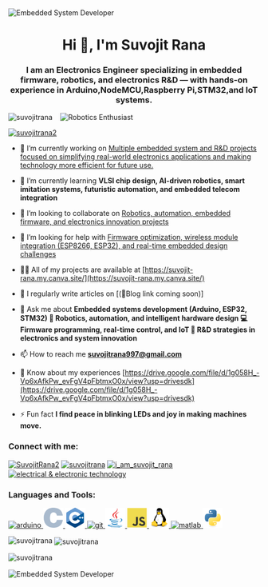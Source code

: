 <img align="center" alt= "Embedded System Developer"  height="150" width="1000" src="https://repository-images.githubusercontent.com/248428474/1f65d753-4bf4-4a49-8310-7ae814fe1c8a">

<h1 align="center">Hi 👋, I'm Suvojit Rana</h1>
<h3 align="center">I am an Electronics Engineer specializing in embedded firmware, robotics, and electronics R&D — with hands-on experience in Arduino,NodeMCU,Raspberry Pi,STM32,and IoT systems.</h3>
<img align="right" alt= "Robotics Enthusiast" width="400" src="https://cdn.dribbble.com/userupload/41674323/file/original-4038f1c63f5e9d0e1e025847720e7c7b.gif">

<p align="left"> <img src="https://komarev.com/ghpvc/?username=suvojitrana&label=Profile%20views&color=0e75b6&style=flat" alt="suvojitrana" /> </p>

<p align="left"> <a href="https://twitter.com/suvojitrana2" target="blank"><img src="https://img.shields.io/twitter/follow/suvojitrana2?logo=twitter&style=for-the-badge" alt="suvojitrana2" /></a> </p>

- 🔭 I’m currently working on [Multiple embedded system and R&D projects focused on simplifying real-world electronics applications and making technology more efficient for future use.](https://suvojit-rana.my.canva.site/)

- 🌱 I’m currently learning **VLSI chip design, AI-driven robotics, smart imitation systems, futuristic automation, and embedded telecom integration**

- 👯 I’m looking to collaborate on [Robotics, automation, embedded firmware, and electronics innovation projects](http://www.linkedin.com/in/suvojitrana)

- 🤝 I’m looking for help with [Firmware optimization, wireless module integration (ESP8266, ESP32), and real-time embedded design challenges](https://youtube.com/@electrical_electronic_hindi?si=kYswtf7TN2iQ4I2S)

- 👨‍💻 All of my projects are available at [https://suvojit-rana.my.canva.site/](https://suvojit-rana.my.canva.site/)

- 📝 I regularly write articles on [(📍Blog link coming soon)]

- 💬 Ask me about **Embedded systems development (Arduino, ESP32, STM32) 🤖 Robotics, automation, and intelligent hardware design 💻 Firmware programming, real-time control, and IoT 🧠 R&D strategies in electronics and system innovation**

- 📫 How to reach me **suvojitrana997@gmail.com**

- 📄 Know about my experiences [https://drive.google.com/file/d/1g058H_-Vp6xAfkPw_evFgV4pFbtmxO0x/view?usp=drivesdk](https://drive.google.com/file/d/1g058H_-Vp6xAfkPw_evFgV4pFbtmxO0x/view?usp=drivesdk)

- ⚡ Fun fact **I find peace in blinking LEDs and joy in making machines move.**

<h3 align="left">Connect with me:</h3>
<p align="left">
<a href="https://twitter.com/SuvojitRana2" target="blank"><img align="center" src="https://raw.githubusercontent.com/rahuldkjain/github-profile-readme-generator/master/src/images/icons/Social/twitter.svg" alt="SuvojitRana2" height="30" width="40" /></a>
<a href="https://linkedin.com/in/suvojitrana" target="blank"><img align="center" src="https://raw.githubusercontent.com/rahuldkjain/github-profile-readme-generator/master/src/images/icons/Social/linked-in-alt.svg" alt="suvojitrana" height="30" width="40" /></a>
<a href="https://instagram.com/i_am_suvojit_rana" target="blank"><img align="center" src="https://raw.githubusercontent.com/rahuldkjain/github-profile-readme-generator/master/src/images/icons/Social/instagram.svg" alt="i_am_suvojit_rana" height="30" width="40" /></a>
<a href="https://www.youtube.com/@electrical_electronic_hindi" target="blank"><img align="center" src="https://raw.githubusercontent.com/rahuldkjain/github-profile-readme-generator/master/src/images/icons/Social/youtube.svg" alt="electrical & electronic technology" height="30" width="40" /></a>
</p>

<h3 align="left">Languages and Tools:</h3>
<p align="left"> <a href="https://www.arduino.cc/" target="_blank" rel="noreferrer"> <img src="https://cdn.worldvectorlogo.com/logos/arduino-1.svg" alt="arduino" width="40" height="40"/> </a> <a href="https://www.cprogramming.com/" target="_blank" rel="noreferrer"> <img src="https://raw.githubusercontent.com/devicons/devicon/master/icons/c/c-original.svg" alt="c" width="40" height="40"/> </a> <a href="https://www.w3schools.com/cpp/" target="_blank" rel="noreferrer"> <img src="https://raw.githubusercontent.com/devicons/devicon/master/icons/cplusplus/cplusplus-original.svg" alt="cplusplus" width="40" height="40"/> </a> <a href="https://git-scm.com/" target="_blank" rel="noreferrer"> <img src="https://www.vectorlogo.zone/logos/git-scm/git-scm-icon.svg" alt="git" width="40" height="40"/> </a> <a href="https://www.java.com" target="_blank" rel="noreferrer"> <img src="https://raw.githubusercontent.com/devicons/devicon/master/icons/java/java-original.svg" alt="java" width="40" height="40"/> </a> <a href="https://developer.mozilla.org/en-US/docs/Web/JavaScript" target="_blank" rel="noreferrer"> <img src="https://raw.githubusercontent.com/devicons/devicon/master/icons/javascript/javascript-original.svg" alt="javascript" width="40" height="40"/> </a> <a href="https://www.linux.org/" target="_blank" rel="noreferrer"> <img src="https://raw.githubusercontent.com/devicons/devicon/master/icons/linux/linux-original.svg" alt="linux" width="40" height="40"/> </a> <a href="https://www.mathworks.com/" target="_blank" rel="noreferrer"> <img src="https://upload.wikimedia.org/wikipedia/commons/2/21/Matlab_Logo.png" alt="matlab" width="40" height="40"/> </a> <a href="https://www.python.org" target="_blank" rel="noreferrer"> <img src="https://raw.githubusercontent.com/devicons/devicon/master/icons/python/python-original.svg" alt="python" width="40" height="40"/> </a> </p>

<p><img align="left" src="https://github-readme-stats.vercel.app/api/top-langs?username=suvojitrana&show_icons=true&locale=en&layout=compact" alt="suvojitrana" /></p>

<p>&nbsp;<img align="center" src="https://github-readme-stats.vercel.app/api?username=suvojitrana&show_icons=true&locale=en" alt="suvojitrana" /></p>

<p><img align="center" src="https://github-readme-streak-stats.herokuapp.com/?user=suvojitrana&" alt="suvojitrana" /></p>
<img align="center" alt= "Embedded System Developer"  height="100" width="1000" src="https://repository-images.githubusercontent.com/601737892/fd6544e4-8819-4ba1-a55e-d4785340a2b9">
